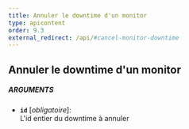 ```yaml
---
title: Annuler le downtime d'un monitor
type: apicontent
order: 9.3
external_redirect: /api/#cancel-monitor-downtime
---
```


## Annuler le downtime d'un monitor
##### ARGUMENTS
* **`id`** [*obligatoire*]:  
    L'id entier du downtime à annuler